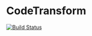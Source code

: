 CodeTransform
====================

[![Build Status](https://travis-ci.org/phpactor/code-transform.svg?branch=master)](https://travis-ci.org/phpactor/code-transform)
